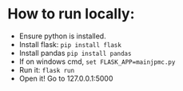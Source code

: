 # How to run locally:

- Ensure python is installed.
- Install flask: `pip install flask`
- Install pandas `pip install pandas`
- If on windows cmd, `set FLASK_APP=mainjpmc.py`
- Run it: `flask run`
- Open it! Go to 127.0.0.1:5000
